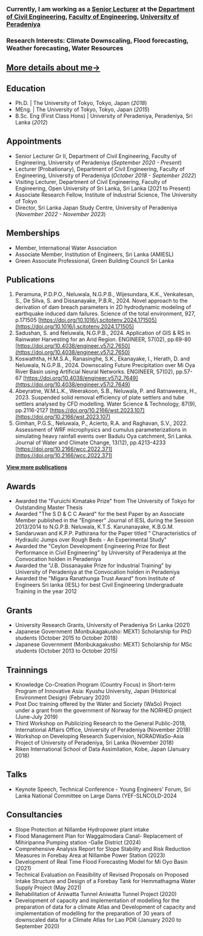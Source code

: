 ### Currently, I am working as a [Senior Lecturer](https://eng.pdn.ac.lk/civil/people/drPNeluwala.php) at the [Department of Civil Engineering](https://eng.pdn.ac.lk/civil/), [Faculty of Engineering](https://eng.pdn.ac.lk/), [University of Peradeniya](https://www.pdn.ac.lk/)

### Research Interests: Climate Downscaling, Flood forecasting, Weather forecasting, Water Resources

## [**More details about me->**](./aboutme.html)

## Education
- Ph.D.   | The University of Tokyo, Tokyo, Japan (_2018_)
- MEng.   | The University of Tokyo, Tokyo, Japan (_2015_)
- B.Sc. Eng (First Class Hons)  | University of Peradeniya, Peradeniya, Sri Lanka (_2012_)

## Appointments 
 - Senior Lecturer Gr II, Department of Civil Engineering, Faculty of Engineering, University of Peradeniya (_September 2020 - Present_)
 - Lecturer (Probationary), Department of Civil Engineering, Faculty of Engineering, University of Peradeniya (_October 2018 - September 2022_)
 - Visiting Lecturer, Department of Civil Engineering, Faculty of Engineering, Open University of Sri Lanka, Sri Lanka (2021 to Present)
 - Associate Research Fellow, Institute of Industrial Science, The University of Tokyo
 - Director, Sri Lanka Japan Study Centre, University of Peradeniya (_November 2022 - November 2023_)

## Memberships
- Member, International Water Association
- Associate Member, Institution of Engineers, Sri Lanka (AMIESL)
- Green Associate Professional, Green Building Council Sri Lanka

## Publications
1. Peramuna, P.D.P.O., Neluwala, N.G.P.B., Wijesundara, K.K., Venkatesan, S., De Silva, S. and Dissanayake, P.B.R., 2024. Novel approach to the derivation of dam breach parameters in 2D hydrodynamic modeling of earthquake induced dam failures. Science of the total environment, 927, p.171505 [https://doi.org/10.1016/j.scitotenv.2024.171505](https://doi.org/10.1016/j.scitotenv.2024.171505)
2. Sadushan, S. and Neluwala, N.G.P.B., 2024. Application of GIS & RS in Rainwater Harvesting for an Arid Region. ENGINEER, 57(02), pp.69-80 [https://doi.org/10.4038/engineer.v57i2.7650](https://doi.org/10.4038/engineer.v57i2.7650)
3. Koswaththa, H.M.S.A., Ranasinghe, S.K., Ekanayake, I., Herath, D. and Neluwala, N.G.P.B., 2024. Downscaling Future Precipitation over Mi Oya River Basin using Artificial Neural Networks. ENGINEER, 57(02), pp.57-67 [https://doi.org/10.4038/engineer.v57i2.7649](https://doi.org/10.4038/engineer.v57i2.7649)
4. Abeyratne, W.M.L.K., Weerakoon, S.B., Neluwala, P. and Ratnaweera, H., 2023. Suspended solid removal efficiency of plate settlers and tube settlers analysed by CFD modelling. Water Science & Technology, 87(9), pp.2116-2127 [https://doi.org/10.2166/wst.2023.107](https://doi.org/10.2166/wst.2023.107)
5. Gimhan, P.G.S., Neluwala, P., Acierto, R.A. and Raghavan, S.V., 2022. Assessment of WRF microphysics and cumulus parameterizations in simulating heavy rainfall events over Badulu Oya catchment, Sri Lanka. Journal of Water and Climate Change, 13(12), pp.4213-4233 [https://doi.org/10.2166/wcc.2022.371](https://doi.org/10.2166/wcc.2022.371)

**[View more publications](./publications.html)**

## Awards
- Awarded the "Furuichi Kimatake Prize" from The University of Tokyo for Outstanding Master Thesis
- Awarded "The S D & C C Award" for the best Paper by an Associate Member published in the "Engineer" Journal of IESL during the Session 2013/2014 to N.G.P.B. Neluwala, K.T.S. Karunanayake, K.B.G.M. 
- Sandaruwan and K.P.P. Pathirana for the Paper titled " Characteristics of Hydraulic Jumps over Rough Beds - An Experimental Study"
- Awarded the "Ceylon Development Engineering Prize for Best Performance in Civil Engineering" by University of Peradeniya at the Convocation holden in Peradeniya
- Awarded the "J.B. Dissanayake Prize for Industrial Training" by University of Peradeniya at the Convocation holden in Peradeniya
- Awarded the "Migara Ranathunga Trust Award" from Institute of Engineers Sri lanka (IESL) for best Civil Engineering Undergraduate Training in the year 2012

## Grants
- University Research Grants, University of Peradeniya Sri Lanka (2021)
- Japanese Government (Monbukagakusho: MEXT) Scholarship for PhD students (October 2015 to October 2018)
- Japanese Government (Monbukagakusho: MEXT) Scholarship for MSc students (October 2013 to October 2015)

## Trainnings
-	Knowledge Co-Creation Program (Country Focus) in Short-term Program of Innovative Asia: Kyushu University, Japan (Historical Environment Design) (February 2020)
- Post Doc training offered by the Water and Society (WaSo) Project under a grant from the government of Norway for the NORHED project (June-July 2019)
-	Third Workshop on Publicizing Research to the General Public-2018, International Affairs Office, University of Peradeniya (November 2018)
-	Workshop on Developing Research Supervision, NORADWaSo-Asia Project of University of Peradeniya, Sri Lanka (November 2018)
- Riken International School of Data Assimilation, Kobe, Japan (January 2018)

## Talks
-  Keynote Speech, Technical Conference - Young Engineers' Forum, Sri Lanka National Committee on Large Dams (YEF-SLNCOLD-2024

## Consultancies 
- Slope Protection at Nillambe Hydropower plant intake
-	Flood Management Plan for Waggalmodara Canal- Replacement of Mihiripanna Pumping station -Galle District (2024)
-	Comprehensive Analysis Report for Slope Stability and Risk Reduction Measures in Forebay Area at Nillambe Power Station (2023)
-	Development of Real Time Flood Forecasting Model for Mi Oyo Basin (2021)
-	Technical Evaluation on Feasibility of Revised Proposals on Proposed Intake Structure and Design of a Forebay Tank for Hemmathagma Water Supply Project (May 2021)
-	Rehabilitation of Aniwatta Tunnel Aniwatta Tunnel Project (2020)
-	Development of capacity and implementation of modelling for the preparation of data for a climate Atlas and Development of capacity and implementation of modelling for the preparation of 30 years of downscaled data for a Climate Atlas for Lao PDR  (January 2020 to September 2020)





